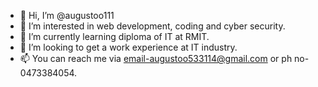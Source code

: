 - 👋 Hi, I’m @augustoo111
- 👀 I’m interested in web development, coding and cyber security.
- 🌱 I’m currently learning diploma of IT at RMIT.
- 💞️ I’m looking to get a work experience at IT industry.
- 📫 You can reach me via email-augustoo533114@gmail.com or ph no-0473384054.

<!---
augustoo111/augustoo111 is a ✨ special ✨ repository because its `README.md` (this file) appears on your GitHub profile.
You can click the Preview link to take a look at your changes.
--->
